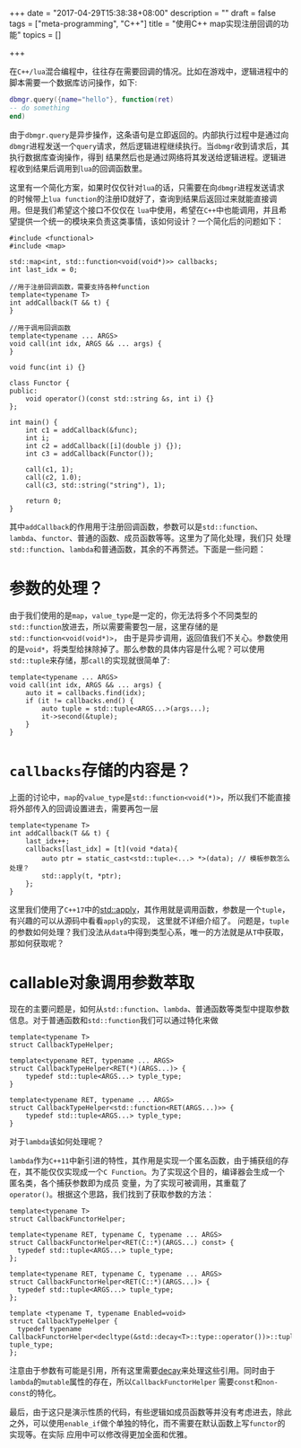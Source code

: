 +++
date = "2017-04-29T15:38:38+08:00"
description = ""
draft = false
tags = ["meta-programming", "C++"]
title = "使用C++ map实现注册回调的功能"
topics = []

+++

在`C++/lua`混合编程中，往往存在需要回调的情况。比如在游戏中，逻辑进程中的脚本需要一个数据库访问操作，如下:

```lua
dbmgr.query({name="hello"}, function(ret)
-- do something
end)
```
由于`dbmgr.query`是异步操作，这条语句是立即返回的。内部执行过程中是通过向`dbmgr`进程发送一个`query`请求，然后逻辑进程继续执行。当`dbmgr`收到请求后，其执行数据库查询操作，得到
结果然后也是通过网络将其发送给逻辑进程。逻辑进程收到结果后调用到`lua`的回调函数里。

这里有一个简化方案，如果时仅仅针对`lua`的话，只需要在向`dbmgr`进程发送请求的时候带上`lua function`的注册ID就好了，查询到结果后返回过来就能直接调用。但是我们希望这个接口不仅仅在
`lua`中使用，希望在`C++`中也能调用，并且希望提供一个统一的模块来负责这类事情，该如何设计？一个简化后的问题如下：

```
#include <functional>
#include <map>

std::map<int, std::function<void(void*)>> callbacks;
int last_idx = 0;

//用于注册回调函数，需要支持各种function
template<typename T>
int addCallback(T && t) {
}

//用于调用回调函数
template<typename ... ARGS>
void call(int idx, ARGS && ... args) {
}

void func(int i) {}

class Functor {
public:
	void operator()(const std::string &s, int i) {}
};

int main() {
	int c1 = addCallback(&func);
	int i;
	int c2 = addCallback([i](double j) {});
	int c3 = addCallback(Functor());

	call(c1, 1);
	call(c2, 1.0);
	call(c3, std::string("string"), 1);

	return 0;
}
```

其中`addCallback`的作用用于注册回调函数，参数可以是`std::function`、`lambda`、`functor`、普通的函数、成员函数等等。这里为了简化处理，我们只
处理`std::function`、`lambda`和普通函数，其余的不再赘述。下面是一些问题：

# 参数的处理？
由于我们使用的是`map`，`value_type`是一定的，你无法将多个不同类型的`std::function`放进去，所以需要需要包一层，这里存储的是`std::function<void(void*)>`，
由于是异步调用，返回值我们不关心。参数使用的是`void*`，将类型给抹除掉了。那么参数的具体内容是什么呢？可以使用`std::tuple`来存储，那`call`的实现就很简单了:


```
template<typename ... ARGS>
void call(int idx, ARGS && ... args) {
	auto it = callbacks.find(idx);
	if (it != callbacks.end() {
		auto tuple = std::tuple<ARGS...>(args...);
		it->second(&tuple);
	}
}
```

# `callbacks`存储的内容是？

上面的讨论中，`map`的`value_type`是`std::function<void(*)>`，所以我们不能直接将外部传入的回调设置进去，需要再包一层
```
template<typename T>
int addCallback(T && t) {
    last_idx++;
    callbacks[last_idx] = [t](void *data){
        auto ptr = static_cast<std::tuple<...> *>(data); // 模板参数怎么处理？
        std::apply(t, *ptr);
    };
}
```
这里我们使用了`C++17`中的[std::apply](http://en.cppreference.com/w/cpp/utility/apply)，其作用就是调用函数，参数是一个`tuple`，有兴趣的可以从源码中看看`apply`的实现，
这里就不详细介绍了。
问题是，`tuple`的参数如何处理？我们没法从`data`中得到类型心系，唯一的方法就是从`T`中获取，那如何获取呢？

# callable对象调用参数萃取

现在的主要问题是，如何从`std::function`、`lambda`、普通函数等类型中提取参数信息。对于普通函数和`std::function`我们可以通过特化来做

```
template<typename T>
struct CallbackTypeHelper;

template<typename RET, typename ... ARGS>
struct CallbackTypeHelper<RET(*)(ARGS...)> {
    typedef std::tuple<ARGS...> typle_type;
}

template<typename RET, typename ... ARGS>
struct CallbackTypeHelper<std::function<RET(ARGS...)>> {
    typedef std::tuple<ARGS...> typle_type;
}
```
对于`lambda`该如何处理呢？

`lambda`作为`C++11`中新引进的特性，其作用是实现一个匿名函数，由于捕获组的存在，其不能仅仅实现成一个`C Function`。为了实现这个目的，编译器会生成一个匿名类，各个捕获参数即为成员
变量，为了实现可被调用，其重载了`operator()`。根据这个思路，我们找到了获取参数的方法：

```
template<typename T>
struct CallbackFunctorHelper;

template<typename RET, typename C, typename ... ARGS>
struct CallbackFunctorHelper<RET(C::*)(ARGS...) const> {
  typedef std::tuple<ARGS...> tuple_type;
};

template<typename RET, typename C, typename ... ARGS>
struct CallbackFunctorHelper<RET(C::*)(ARGS...)> {
  typedef std::tuple<ARGS...> tuple_type;
};

template <typename T, typename Enabled=void>
struct CallbackTypeHelper {
  typedef typename CallbackFunctorHelper<decltype(&std::decay<T>::type::operator())>::tuple_type tuple_type;
};

```
注意由于参数有可能是引用，所有这里需要[decay](http://en.cppreference.com/w/cpp/types/decay)来处理这些引用。同时由于`lambda`的`mutable`属性的存在，所以`CallbackFunctorHelper`
需要`const`和`non-const`的特化。


最后，由于这只是演示性质的代码，有些逻辑如成员函数等并没有考虑进去，除此之外，可以使用`enable_if`做个单独的特化，而不需要在默认函数上写`functor`的实现等。在实际
应用中可以修改得更加全面和优雅。

